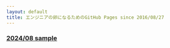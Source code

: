 ```yaml
---
layout: default
title: エンジニアの卵になるためのGitHub Pages since 2016/08/27
---
```


### [2024/08 sample](./2024/08/sample.md)
